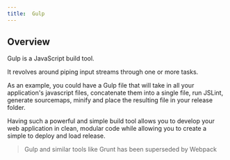 ```yaml
---
title:  Gulp
---
```


## Overview

Gulp is a JavaScript build tool.

It revolves around piping input streams through one or more tasks.

As an example, you could have a Gulp file that will take in all your application's javascript files, concatenate them into a single file, run JSLint, generate sourcemaps, minify and place the resulting file in your release folder.

Having such a powerful and simple build tool allows you to develop your web application in clean, modular code while allowing you to create a simple to deploy and load release.

> Gulp and similar tools like Grunt has been superseded by Webpack
